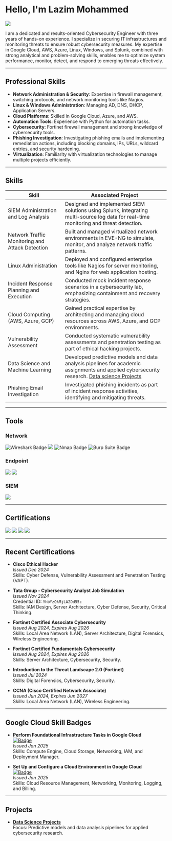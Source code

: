 # Hello, I'm Lazim Mohammed

<a href="https://www.linkedin.com/in/kmlazim98/"><img src="https://img.shields.io/badge/-LinkedIn-0072b1?&style=for-the-badge&logo=linkedin&logoColor=white" /></a>

I am a dedicated and results-oriented Cybersecurity Engineer with three years of hands-on experience. I specialize in securing IT infrastructures and monitoring threats to ensure robust cybersecurity measures. My expertise in Google Cloud, AWS, Azure, Linux, Windows, and Splunk, combined with strong analytical and problem-solving skills, enables me to optimize system performance, monitor, detect, and respond to emerging threats effectively.

---

## Professional Skills

- **Network Administration & Security**: Expertise in firewall management, switching protocols, and network monitoring tools like Nagios.
- **Linux & Windows Administration**: Managing AD, DNS, DHCP, Application Servers.
- **Cloud Platforms**: Skilled in Google Cloud, Azure, and AWS.
- **Automation Tools**: Experience with Python for automation tasks.
- **Cybersecurity**: Fortinet firewall management and strong knowledge of cybersecurity tools.
- **Phishing Investigation**: Investigating phishing emails and implementing remediation actions, including blocking domains, IPs, URLs, wildcard entries, and security hardening.
- **Virtualization**: Familiarity with virtualization technologies to manage multiple projects efficiently.

---

## Skills

| Skill                                         | Associated Project          |
|-----------------------------------------------|-----------------------------|
| SIEM Administration and Log Analysis          | Designed and implemented SIEM solutions using Splunk, integrating multi-source log data for real-time monitoring and threat detection. |
| Network Traffic Monitoring and Attack Detection | Built and managed virtualized network environments in EVE-NG to simulate, monitor, and analyze network traffic patterns.|
| Linux Administration                          | Deployed and configured enterprise tools like Nagios for server monitoring, and Nginx for web application hosting.|
| Incident Response Planning and Execution      | Conducted mock incident response scenarios in a cybersecurity lab, emphasizing containment and recovery strategies.   |
| Cloud Computing (AWS, Azure, GCP)             | Gained practical expertise by architecting and managing cloud resources across AWS, Azure, and GCP environments.   |
| Vulnerability Assessment                      | Conducted systematic vulnerability assessments and penetration testing as part of ethical hacking projects.   |
| Data Science and Machine Learning             | Developed predictive models and data analysis pipelines for academic assignments and applied cybersecurity research. [Data science Projects](https://github.com/kmlazim98/Text-Mining-Musk.git)  |
| Phishing Email Investigation                  | Investigated phishing incidents as part of incident response activities, identifying and mitigating threats.          |

---

## Tools

### Network
<div>
    <img src="https://img.shields.io/badge/-Wireshark-1679A7?&style=flat-square&logo=Wireshark&logoColor=white" alt="Wireshark Badge" />
    <img src="https://img.shields.io/badge/-Fortinet_Certified_Associate-FF5733?&style=flat-square&logo=Fortinet&logoColor=white" />
    <img src="https://img.shields.io/badge/-Nmap-4682B4?&style=flat-square&logo=Nmap&logoColor=white" alt="Nmap Badge" />
    <img src="https://img.shields.io/badge/-Burp_Suite-FF4500?&style=flat-square&logo=BurpSuite&logoColor=white" alt="Burp Suite Badge" />
</div>

### Endpoint
<div>
    <img src="https://img.shields.io/badge/-Microsoft_Defender_for_Endpoint-00A4EF?&style=flat-square&logo=Microsoft&logoColor=white" />
    <img src="https://img.shields.io/badge/-Symantec_Endpoint_Protection_Manager-FFD700?&style=flat-square&logo=Symantec&logoColor=white" />
</div>

### SIEM
<div>
    <img src="https://img.shields.io/badge/-Splunk-000000?&style=flat-square&logo=Splunk&logoColor=white" />
</div>

---

## Certifications

<div>
    <img src="https://img.shields.io/badge/-Cisco_Certified_Network_Associate-005073?&style=flat-square&logo=Cisco&logoColor=white" />
    <img src="https://img.shields.io/badge/-Cisco_Certified_Ethical_Hacker-FF0000?&style=flat-square&logo=Cisco&logoColor=white" />
    <img src="https://img.shields.io/badge/-Fortinet_Certified_Fundamentals-007BFF?&style=flat-square&logo=Fortinet&logoColor=white" />
    <img src="https://img.shields.io/badge/-Certified_Cyber_Security_Professional-FF5733?&style=flat-square&logo=Cybersecurity&logoColor=white" />
</div>

---

## Recent Certifications

- **Cisco Ethical Hacker**  
  _Issued Dec 2024_  
  Skills: Cyber Defense, Vulnerability Assessment and Penetration Testing (VAPT).

- **Tata Group - Cybersecurity Analyst Job Simulation**  
  _Issued Nov 2024_  
  Credential ID: `YhbYzQkMjLA2Dd55c`  
  Skills: IAM Design, Server Architecture, Cyber Defense, Security, Critical Thinking.

- **Fortinet Certified Associate Cybersecurity**  
  _Issued Aug 2024, Expires Aug 2026_  
  Skills: Local Area Network (LAN), Server Architecture, Digital Forensics, Wireless Engineering.

- **Fortinet Certified Fundamentals Cybersecurity**  
  _Issued Aug 2024, Expires Aug 2026_  
  Skills: Server Architecture, Cybersecurity, Security.

- **Introduction to the Threat Landscape 2.0 (Fortinet)**  
  _Issued Jul 2024_  
  Skills: Digital Forensics, Cybersecurity, Security.

- **CCNA (Cisco Certified Network Associate)**  
  _Issued Jun 2024, Expires Jun 2027_  
  Skills: Local Area Network (LAN), Wireless Engineering.

---

## Google Cloud Skill Badges

- **Perform Foundational Infrastructure Tasks in Google Cloud**  
  [![Badge](https://img.shields.io/badge/View_Badge-Perform_Foundational_Infrastructure_Tasks_in_Google_Cloud-blue)](https://www.cloudskillsboost.google/public_profiles/812529f6-80b4-4227-a704-6d7c66a6daba/badges/13575350)  
  _Issued Jan 2025_  
  Skills: Compute Engine, Cloud Storage, Networking, IAM, and Deployment Manager.

- **Set Up and Configure a Cloud Environment in Google Cloud**  
  [![Badge](https://img.shields.io/badge/View_Badge-Set_Up_and_Configure_a_Cloud_Environment_in_Google_Cloud-blue)](https://www.cloudskillsboost.google/public_profiles/812529f6-80b4-4227-a704-6d7c66a6daba/badges/13533756)  
  _Issued Jan 2025_  
  Skills: Cloud Resource Management, Networking, Monitoring, Logging, and Billing.

---

## Projects

- **[Data Science Projects](https://github.com/kmlazim98/Text-Mining-Musk.git)**  
  Focus: Predictive models and data analysis pipelines for applied cybersecurity research.
